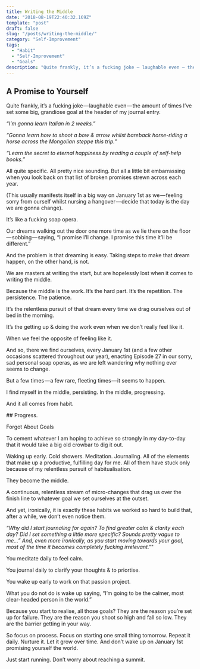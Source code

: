 ```yaml
---
title: Writing the Middle
date: "2018-08-19T22:40:32.169Z"
template: "post"
draft: false
slug: "/posts/writing-the-middle/"
category: "Self-Improvement"
tags:
  - "Habit"
  - "Self-Improvement"
  - "Goals"
description: "Quite frankly, it’s a fucking joke — laughable even — the amount of times I’ve set some big, grandiose goal at the header of my journal entry.."
---
```




## A Promise to Yourself

Quite frankly, it’s a fucking joke — laughable even — the amount of times I’ve set some big, grandiose goal at the header of my journal entry.

*“I’m gonna learn Italian in 2 weeks.”*

*“Gonna learn how to shoot a bow & arrow whilst bareback horse-riding a horse across the Mongolian steppe this trip.”*

*“Learn the secret to eternal happiness by reading a couple of self-help books.”*

All quite specific. All pretty nice sounding. But all a little bit embarrassing when you look back on that list of broken promises strewn across each year.

(This usually manifests itself in a big way on January 1st as we — feeling sorry from ourself whilst nursing a hangover — decide that today is the day we are gonna change).

It’s like a fucking soap opera.

Our dreams walking out the door one more time as we lie there on the floor — sobbing — saying, “I promise I’ll change. I promise this time it’ll be different.”

And the problem is that dreaming is easy. Taking steps to make that dream happen, on the other hand, is not.

We are masters at writing the start, but are hopelessly lost when it comes to writing the middle.

Because the middle is the work. It’s the hard part. It’s the repetition. The persistence. The patience.

It’s the relentless pursuit of that dream every time we drag ourselves out of bed in the morning.

It’s the getting up & doing the work even when we don’t really feel like it.

When we feel the opposite of feeling like it.

And so, there we find ourselves, every January 1st (and a few other occasions scattered throughout our year), enacting Episode 27 in our sorry, sad personal soap operas, as we are left wandering why nothing ever seems to change.

But a few times — a few rare, fleeting times — it seems to happen.

I find myself in the middle, persisting. In the middle, progressing.

And it all comes from habit.


## Progress.

Forgot About Goals

To cement whatever I am hoping to achieve so strongly in my day-to-day that it would take a big old crowbar to dig it out.

Waking up early. Cold showers. Meditation. Journaling. All of the elements that make up a productive, fulfilling day for me. All of them have stuck only because of my relentless pursuit of habitualisation.

They become the middle.

A continuous, relentless stream of micro-changes that drag us over the finish line to whatever goal we set ourselves at the outset.

And yet, ironically, it is exactly these habits we worked so hard to build that, after a while, we don’t even notice them.

*“Why did I start journaling for again? To find greater calm & clarity each day? Did I set something a little more specific? Sounds pretty vague to me…”
And, even more ironically, as you start moving towards your goal, most of the time it becomes completely fucking irrelevant."*"

You meditate daily to feel calm.

You journal daily to clarify your thoughts & to priortise.

You wake up early to work on that passion project.

What you do not do is wake up saying, “I’m going to be the calmer, most clear-headed person in the world.”

Because you start to realise, all those goals? They are the reason you’re set up for failure. They are the reason you shoot so high and fall so low. They are the barrier getting in your way.

So focus on process. Focus on starting one small thing tomorrow. Repeat it daily. Nurture it. Let it grow over time. And don’t wake up on January 1st promising yourself the world.


Just start running. Don’t worry about reaching a summit.
